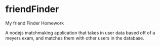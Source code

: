 # friendFinder
My friend Finder Homework

A nodejs matchmaking application that takes in user data based off of a meyers exam, and matches them with other users in the database.
